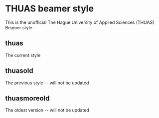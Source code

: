 # THUAS beamer style

This is the unofficial The Hague University of Applied Sciences (THUAS)
Beamer style

## thuas

The current style

## thuasold

The previous style -- will not be updated

## thuasmoreold

The oldest version -- will not be updated